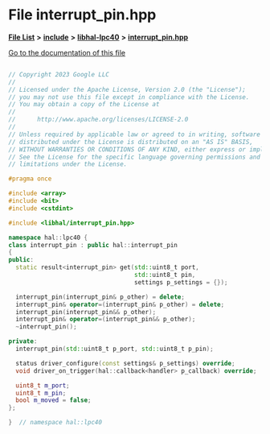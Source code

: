 

# File interrupt\_pin.hpp

[**File List**](files.md) **>** [**include**](dir_cba0faac6e93618a6e2539705915bd70.md) **>** [**libhal-lpc40**](dir_2fff134b595a3a874b0307aab0eea726.md) **>** [**interrupt\_pin.hpp**](libhal-lpc40_2interrupt__pin_8hpp.md)

[Go to the documentation of this file](libhal-lpc40_2interrupt__pin_8hpp.md)

```C++

// Copyright 2023 Google LLC
//
// Licensed under the Apache License, Version 2.0 (the "License");
// you may not use this file except in compliance with the License.
// You may obtain a copy of the License at
//
//      http://www.apache.org/licenses/LICENSE-2.0
//
// Unless required by applicable law or agreed to in writing, software
// distributed under the License is distributed on an "AS IS" BASIS,
// WITHOUT WARRANTIES OR CONDITIONS OF ANY KIND, either express or implied.
// See the License for the specific language governing permissions and
// limitations under the License.

#pragma once

#include <array>
#include <bit>
#include <cstdint>

#include <libhal/interrupt_pin.hpp>

namespace hal::lpc40 {
class interrupt_pin : public hal::interrupt_pin
{
public:
  static result<interrupt_pin> get(std::uint8_t port,
                                   std::uint8_t pin,
                                   settings p_settings = {});

  interrupt_pin(interrupt_pin& p_other) = delete;
  interrupt_pin& operator=(interrupt_pin& p_other) = delete;
  interrupt_pin(interrupt_pin&& p_other);
  interrupt_pin& operator=(interrupt_pin&& p_other);
  ~interrupt_pin();

private:
  interrupt_pin(std::uint8_t p_port, std::uint8_t p_pin);

  status driver_configure(const settings& p_settings) override;
  void driver_on_trigger(hal::callback<handler> p_callback) override;

  uint8_t m_port;
  uint8_t m_pin;
  bool m_moved = false;
};

}  // namespace hal::lpc40

```


